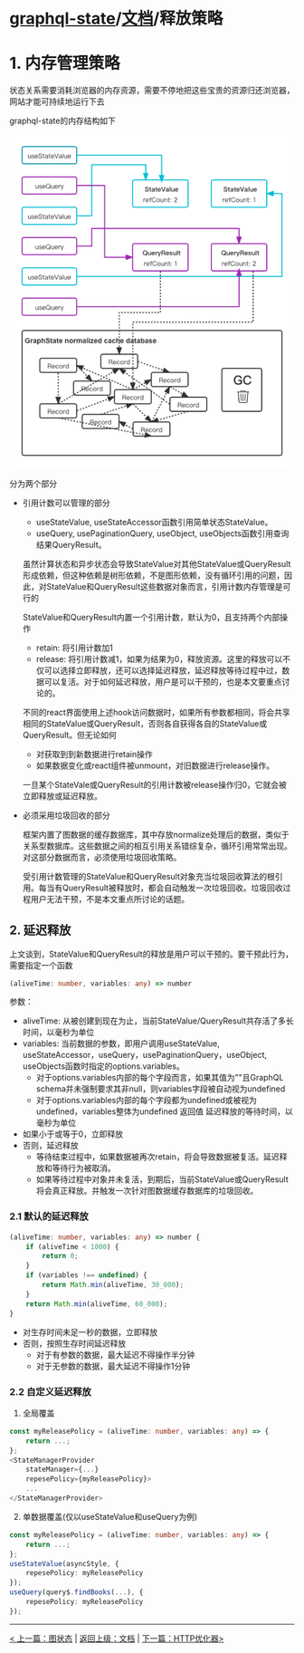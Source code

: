 # [graphql-state](https://github.com/babyfish-ct/graphql-state)/[文档](./README_zh_CN.md)/释放策略

# 1. 内存管理策略

状态关系需要消耗浏览器的内存资源，需要不停地把这些宝贵的资源归还浏览器，网站才能可持续地运行下去

graphql-state的内存结构如下

![image](./release-policy.png "数据结构")

分为两个部分

- 引用计数可以管理的部分
  - useStateValue, useStateAccessor函数引用简单状态StateValue。
  - useQuery, usePaginationQuery, useObject, useObjects函数引用查询结果QueryResult。
  
  虽然计算状态和异步状态会导致StateValue对其他StateValue或QueryResult形成依赖，但这种依赖是树形依赖，不是图形依赖，没有循环引用的问题，因此，对StateValue和QueryResult这些数据对象而言，引用计数内存管理是可行的
  
  StateValue和QueryResult内置一个引用计数，默认为0，且支持两个内部操作
  - retain: 将引用计数加1
  - release: 将引用计数减1，如果为结果为0，释放资源。这里的释放可以不仅可以选择立即释放，还可以选择延迟释放，延迟释放等待过程中过，数据可以复活。对于如何延迟释放，用户是可以干预的，也是本文要重点讨论的。
  
  不同的react界面使用上述hook访问数据时，如果所有参数都相同，将会共享相同的StateValue或QueryResult，否则各自获得各自的StateValue或QueryResult。但无论如何
  - 对获取到到新数据进行retain操作
  - 如果数据变化或react组件被unmount，对旧数据进行release操作。

  一旦某个StateVale或QueryResult的引用计数被release操作归0，它就会被立即释放或延迟释放。
  
- 必须采用垃圾回收的部分

  框架内置了图数据的缓存数据库，其中存放normalize处理后的数据，类似于关系型数据库。这些数据之间的相互引用关系错综复杂，循环引用常常出现。对这部分数据而言，必须使用垃圾回收策略。

  受引用计数管理的StateValue和QueryResult对象充当垃圾回收算法的根引用。每当有QueryResult被释放时，都会自动触发一次垃圾回收。垃圾回收过程用户无法干预，不是本文重点所讨论的话题。
  
## 2. 延迟释放

上文谈到，StateValue和QueryResult的释放是用户可以干预的。要干预此行为，需要指定一个函数
```ts
(aliveTime: number, variables: any) => number
```
参数：
  - aliveTime:
    从被创建到现在为止，当前StateValue/QueryResult共存活了多长时间，以毫秒为单位
  - variables:
    当前数据的参数，即用户调用useStateValue, useStateAccessor，useQuery，usePaginationQuery，useObject, useObjects函数时指定的options.variables。
    - 对于options.variables内部的每个字段而言，如果其值为""且GraphQL schema并未强制要求其非null，则variables字段被自动视为undefined
    - 对于options.variables内部的每个字段都为undefined或被视为undefined，variables整体为undefined
返回值
  延迟释放的等待时间，以毫秒为单位
  - 如果小于或等于0，立即释放
  - 否则，延迟释放
    - 等待结束过程中，如果数据被再次retain，将会导致数据被复活。延迟释放和等待行为被取消。
    - 如果等待过程中对象并未复活，到期后，当前StateValue或QueryResult将会真正释放。并触发一次针对图数据缓存数据库的垃圾回收。

### 2.1 默认的延迟释放
```ts
(aliveTime: number, variables: any) => number {
    if (aliveTime < 1000) {
        return 0;
    }
    if (variables !== undefined) {
        return Math.min(aliveTime, 30_000);    
    }
    return Math.min(aliveTime, 60_000);
}
```
- 对生存时间未足一秒的数据，立即释放
- 否则，按照生存时间延迟释放
  - 对于有参数的数据，最大延迟不得操作半分钟
  - 对于无参数的数据，最大延迟不得操作1分钟

### 2.2 自定义延迟释放

1. 全局覆盖
  ```ts
  const myReleasePolicy = (aliveTime: number, variables: any) => {
      return ...;
  };
  <StateManagerProvider 
      stateManager={...}
      repesePolicy={myReleasePolicy}>
      ...
  </StateManagerProvider>
  ```
2. 单数据覆盖(仅以useStateValue和useQuery为例)
  ```ts
  const myReleasePolicy = (aliveTime: number, variables: any) => {
      return ...;
  };
  useStateValue(asyncStyle, {
      repesePolicy: myReleasePolicy
  });
  useQuery(query$.findBooks(...), {
      repesePolicy: myReleasePolicy
  });
  ```

-----------
[< 上一篇：图状态](./graph-state/README_zh_CN.md) | [返回上级：文档](./README_zh_CN.md) | [下一篇：HTTP优化器>](./http-optimization/README_zh_CN.md)
```
